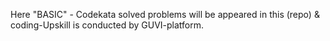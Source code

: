Here "BASIC" - Codekata solved problems will be appeared in this (repo) & coding-Upskill is conducted by GUVI-platform.
